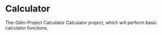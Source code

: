 # Calculator
The-Odin-Project Calculator
Calculator project, which will perform basic calculator functions.
